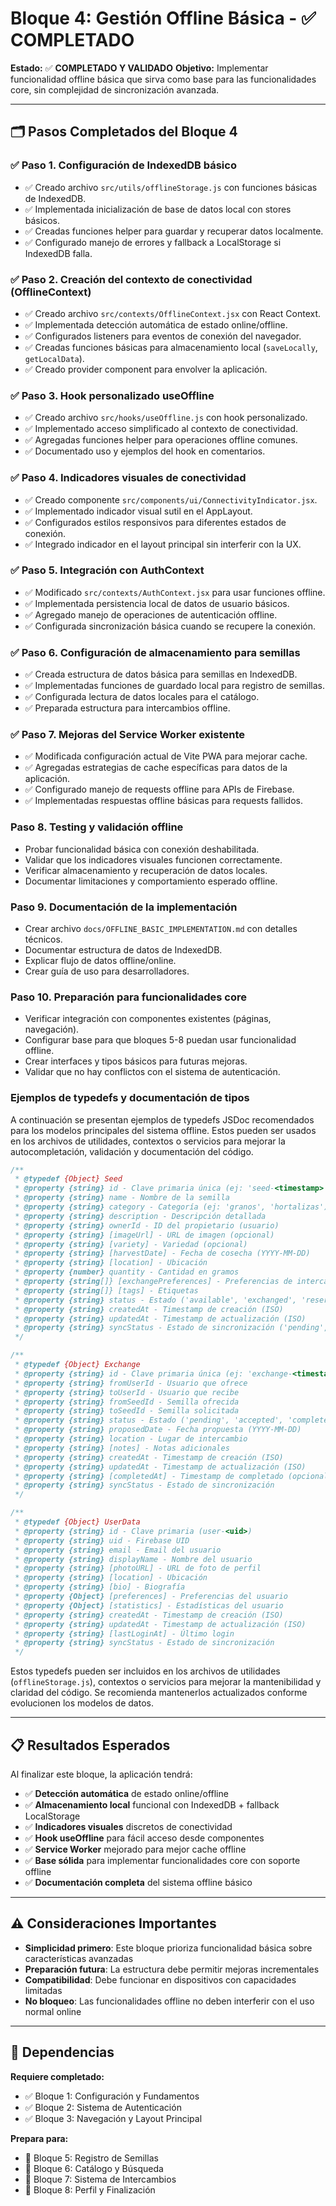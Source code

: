 # Bloque 4: Gestión Offline Básica - ✅ COMPLETADO

**Estado:** ✅ **COMPLETADO Y VALIDADO**
**Objetivo:** Implementar funcionalidad offline básica que sirva como base para las funcionalidades core, sin complejidad de sincronización avanzada.

---

## 🗂️ Pasos Completados del Bloque 4

### ✅ Paso 1. Configuración de IndexedDB básico
- ✅ Creado archivo `src/utils/offlineStorage.js` con funciones básicas de IndexedDB.
- ✅ Implementada inicialización de base de datos local con stores básicos.
- ✅ Creadas funciones helper para guardar y recuperar datos localmente.
- ✅ Configurado manejo de errores y fallback a LocalStorage si IndexedDB falla.

### ✅ Paso 2. Creación del contexto de conectividad (OfflineContext)
- ✅ Creado archivo `src/contexts/OfflineContext.jsx` con React Context.
- ✅ Implementada detección automática de estado online/offline.
- ✅ Configurados listeners para eventos de conexión del navegador.
- ✅ Creadas funciones básicas para almacenamiento local (`saveLocally`, `getLocalData`).
- ✅ Creado provider component para envolver la aplicación.

### ✅ Paso 3. Hook personalizado useOffline
- ✅ Creado archivo `src/hooks/useOffline.js` con hook personalizado.
- ✅ Implementado acceso simplificado al contexto de conectividad.
- ✅ Agregadas funciones helper para operaciones offline comunes.
- ✅ Documentado uso y ejemplos del hook en comentarios.

### ✅ Paso 4. Indicadores visuales de conectividad
- ✅ Creado componente `src/components/ui/ConnectivityIndicator.jsx`.
- ✅ Implementado indicador visual sutil en el AppLayout.
- ✅ Configurados estilos responsivos para diferentes estados de conexión.
- ✅ Integrado indicador en el layout principal sin interferir con la UX.

### ✅ Paso 5. Integración con AuthContext
- ✅ Modificado `src/contexts/AuthContext.jsx` para usar funciones offline.
- ✅ Implementada persistencia local de datos de usuario básicos.
- ✅ Agregado manejo de operaciones de autenticación offline.
- ✅ Configurada sincronización básica cuando se recupere la conexión.

### ✅ Paso 6. Configuración de almacenamiento para semillas
- ✅ Creada estructura de datos básica para semillas en IndexedDB.
- ✅ Implementadas funciones de guardado local para registro de semillas.
- ✅ Configurada lectura de datos locales para el catálogo.
- ✅ Preparada estructura para intercambios offline.

### ✅ Paso 7. Mejoras del Service Worker existente
- ✅ Modificada configuración actual de Vite PWA para mejorar cache.
- ✅ Agregadas estrategias de cache específicas para datos de la aplicación.
- ✅ Configurado manejo de requests offline para APIs de Firebase.
- ✅ Implementadas respuestas offline básicas para requests fallidos.

### Paso 8. Testing y validación offline
- Probar funcionalidad básica con conexión deshabilitada.
- Validar que los indicadores visuales funcionen correctamente.
- Verificar almacenamiento y recuperación de datos locales.
- Documentar limitaciones y comportamiento esperado offline.

### Paso 9. Documentación de la implementación
- Crear archivo `docs/OFFLINE_BASIC_IMPLEMENTATION.md` con detalles técnicos.
- Documentar estructura de datos de IndexedDB.
- Explicar flujo de datos offline/online.
- Crear guía de uso para desarrolladores.

### Paso 10. Preparación para funcionalidades core
- Verificar integración con componentes existentes (páginas, navegación).
- Configurar base para que bloques 5-8 puedan usar funcionalidad offline.
- Crear interfaces y tipos básicos para futuras mejoras.
- Validar que no hay conflictos con el sistema de autenticación.

### Ejemplos de typedefs y documentación de tipos

A continuación se presentan ejemplos de typedefs JSDoc recomendados para los modelos principales del sistema offline. Estos pueden ser usados en los archivos de utilidades, contextos o servicios para mejorar la autocompletación, validación y documentación del código.

```js
/**
 * @typedef {Object} Seed
 * @property {string} id - Clave primaria única (ej: 'seed-<timestamp>')
 * @property {string} name - Nombre de la semilla
 * @property {string} category - Categoría (ej: 'granos', 'hortalizas')
 * @property {string} description - Descripción detallada
 * @property {string} ownerId - ID del propietario (usuario)
 * @property {string} [imageUrl] - URL de imagen (opcional)
 * @property {string} [variety] - Variedad (opcional)
 * @property {string} [harvestDate] - Fecha de cosecha (YYYY-MM-DD)
 * @property {string} [location] - Ubicación
 * @property {number} quantity - Cantidad en gramos
 * @property {string[]} [exchangePreferences] - Preferencias de intercambio
 * @property {string[]} [tags] - Etiquetas
 * @property {string} status - Estado ('available', 'exchanged', 'reserved')
 * @property {string} createdAt - Timestamp de creación (ISO)
 * @property {string} updatedAt - Timestamp de actualización (ISO)
 * @property {string} syncStatus - Estado de sincronización ('pending', 'synced', etc)
 */

/**
 * @typedef {Object} Exchange
 * @property {string} id - Clave primaria única (ej: 'exchange-<timestamp>')
 * @property {string} fromUserId - Usuario que ofrece
 * @property {string} toUserId - Usuario que recibe
 * @property {string} fromSeedId - Semilla ofrecida
 * @property {string} toSeedId - Semilla solicitada
 * @property {string} status - Estado ('pending', 'accepted', 'completed', 'cancelled')
 * @property {string} proposedDate - Fecha propuesta (YYYY-MM-DD)
 * @property {string} location - Lugar de intercambio
 * @property {string} [notes] - Notas adicionales
 * @property {string} createdAt - Timestamp de creación (ISO)
 * @property {string} updatedAt - Timestamp de actualización (ISO)
 * @property {string} [completedAt] - Timestamp de completado (opcional)
 * @property {string} syncStatus - Estado de sincronización
 */

/**
 * @typedef {Object} UserData
 * @property {string} id - Clave primaria (user-<uid>)
 * @property {string} uid - Firebase UID
 * @property {string} email - Email del usuario
 * @property {string} displayName - Nombre del usuario
 * @property {string} [photoURL] - URL de foto de perfil
 * @property {string} [location] - Ubicación
 * @property {string} [bio] - Biografía
 * @property {Object} [preferences] - Preferencias del usuario
 * @property {Object} [statistics] - Estadísticas del usuario
 * @property {string} createdAt - Timestamp de creación (ISO)
 * @property {string} updatedAt - Timestamp de actualización (ISO)
 * @property {string} [lastLoginAt] - Último login
 * @property {string} syncStatus - Estado de sincronización
 */
```

Estos typedefs pueden ser incluidos en los archivos de utilidades (`offlineStorage.js`), contextos o servicios para mejorar la mantenibilidad y claridad del código. Se recomienda mantenerlos actualizados conforme evolucionen los modelos de datos.

---

## 📋 Resultados Esperados

Al finalizar este bloque, la aplicación tendrá:

- ✅ **Detección automática** de estado online/offline
- ✅ **Almacenamiento local** funcional con IndexedDB + fallback LocalStorage
- ✅ **Indicadores visuales** discretos de conectividad
- ✅ **Hook useOffline** para fácil acceso desde componentes
- ✅ **Service Worker** mejorado para mejor cache offline
- ✅ **Base sólida** para implementar funcionalidades core con soporte offline
- ✅ **Documentación completa** del sistema offline básico

---

## ⚠️ Consideraciones Importantes

- **Simplicidad primero**: Este bloque prioriza funcionalidad básica sobre características avanzadas
- **Preparación futura**: La estructura debe permitir mejoras incrementales
- **Compatibilidad**: Debe funcionar en dispositivos con capacidades limitadas
- **No bloqueo**: Las funcionalidades offline no deben interferir con el uso normal online

---

## 🔗 Dependencias

**Requiere completado:**
- ✅ Bloque 1: Configuración y Fundamentos
- ✅ Bloque 2: Sistema de Autenticación  
- ✅ Bloque 3: Navegación y Layout Principal

**Prepara para:**
- 🎯 Bloque 5: Registro de Semillas
- 🎯 Bloque 6: Catálogo y Búsqueda
- 🎯 Bloque 7: Sistema de Intercambios
- 🎯 Bloque 8: Perfil y Finalización
